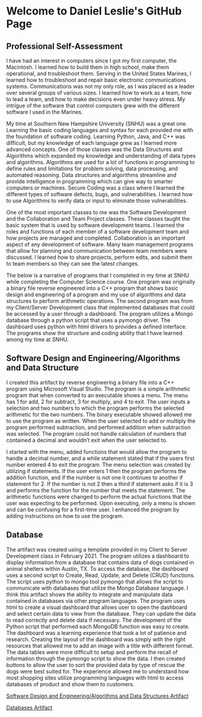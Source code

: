 # Welcome to Daniel Leslie's GitHub Page

## Professional Self-Assessment

I have had an interest in computers since I got my first computer, the Macintosh. I learned how to build them in high school, make them operational, and troubleshoot them. Serving in the United States Marines, I learned how to troubleshoot and repair basic electronic communications systems. Communications was not my only role, as I was placed as a leader over several groups of various sizes. I learned how to work as a team, how to lead a team, and how to make decisions even under heavy stress. My intrigue of the software that control computers grew with the different software I used in the Marines. 

My time at Southern New Hampshire University (SNHU) was a great one. Learning the basic coding languages and syntax for each provided me with the foundation of software coding. Learning Python, Java, and C++ was difficult, but my knowledge of each language grew as I learned more advanced concepts. One of those classes was the Data Structures and Algorithms which expanded my knowledge and understanding of data types and algorithms. Algorithms are used for a lot of functions in programming to define rules and limitations for problem solving, data processing, and automated reasoning. Data structures and algorithms streamline and provide intelligence in programming which can give way to smarter computers or machines. Secure Coding was a class where I learned the different types of software defects, bugs, and vulnerabilities. I learned how to use Algorithms to verify data or input to eliminate those vulnerabilities.

One of the most important classes to me was the Software Development and the Collaboration and Team Project classes. These classes taught the basic system that is used by software development teams. I learned the roles and functions of each member of a software development team and how projects are managed and completed. Collaboration is an important aspect of any development of software. Many team management programs that allow for planning and communication between team members were discussed. I learned how to share projects, perform edits, and submit them to team members so they can see the latest changes. 

The below is a narrative of programs that I completed in my time at SNHU while completing the Computer Science course. One program was originally a binary file reverse engineered into a C++ program that shows basic design and engineering of a program and my use of algorithms and data structures to perform arithmetic operations. The second program was from my Client/Server Development class that implemented databases that could be accessed by a user through a dashboard. The program utilizes a Mongo database through a python script that uses a pymongo driver. The dashboard uses python with html drivers to provides a defined interface. The programs show the structure and coding ability that I have learned among my time at SNHU.

## Software Design and Engineering/Algorithms and Data Structure

I created this artifact by reverse engineering a binary file into a C++ program using Microsoft Visual Studio. The program is a simple arithmetic program that when converted to an executable shows a menu. The menu has 1 for add, 2 for subtract, 3 for multiply, and 4 to exit. The user inputs a selection and two numbers to which the program performs the selected arithmetic for the two numbers. The binary executable showed allowed me to use the program as written. When the user selected to add or multiply the program performed subtraction, and performed addition when subtraction was selected. The program could not handle calculation of numbers that contained a decimal and wouldn’t exit when the user selected to. 

I started with the menu, added functions that would allow the program to handle a decimal number, and a while statement stated that if the users first number entered 4 to exit the program. The menu selection was created by utilizing if statements. If the user enters 1 then the program performs the addition function, and if the number is not one it continues to another if statement for 2. If the number is not 2 then a third if statement asks if it is 3 and performs the function for the number that meets the statement. The arithmetic functions were changed to perform the actual functions that the user was expecting to be performed. Upon executing, only a menu is shown and can be confusing for a first-time user. I enhanced the program by adding instructions on how to use the program.

## Database

The artifact was created using a template provided in my Client to Server Development class in February 2021. The program utilizes a dashboard to display information from a database that contains data of dogs contained in animal shelters within Austin, TX. To access the database, the dashboard uses a second script to Create, Read, Update, and Delete (CRUD) functions. The script uses python to mongo tool pymongo that allows the script to communicate with databases that utilize the Mongo Database language. I think this artifact shows the ability to integrate and manipulate data contained in databases via other program languages. The program uses html to create a visual dashboard that allows user to open the dashboard and select certain data to view from the database. They can update the data to read correctly and delete data if necessary. The development of the Python script that performed each MongoDB function was easy to create. The dashboard was a learning experience that took a lot of patience and research. Creating the layout of the dashboard was simply with the right resources that allowed me to add an image with a title with different format. The data tables were more difficult to setup and perform the recall of information through the pymongo script to show the data. I then created buttons to allow the user to sort the provided data by type of rescue the dogs were best suited for. The experience allowed me to understand how most shopping sites utilize programming languages with html to access databases of product and show them to customers. 


[Software Design and Engineering/Algorithms and Data Structures Artifact](https://github.com/DLLeslie/Reverse-Engineering)

[Databases Artifact](https://github.com/DLLeslie/CS340-Client-Server-Development)
